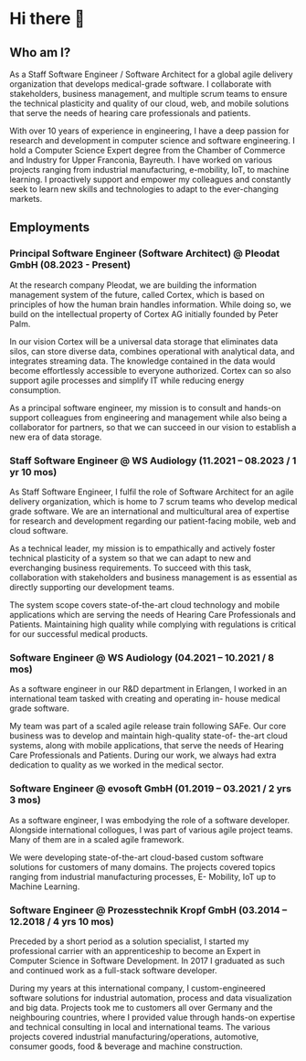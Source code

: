 # Hi there 👋

## Who am I?

As a Staff Software Engineer / Software Architect for a global agile delivery organization that develops medical-grade software.
I collaborate with stakeholders, business management, and multiple scrum teams to
ensure the technical plasticity and quality of our cloud, web, and mobile solutions that serve the needs of hearing care professionals and patients.

With over 10 years of experience in engineering, I have a deep passion for research and development in computer science and software engineering. I hold a Computer Science Expert degree from the Chamber of Commerce and Industry for Upper Franconia, Bayreuth. I have worked on various projects ranging from industrial manufacturing, e-mobility, IoT, to machine learning. I proactively support and empower my colleagues and constantly seek to learn new skills and technologies to adapt to the ever-changing markets.

## Employments

### Principal Software Engineer (Software Architect) @ Pleodat GmbH (08.2023 - Present)

At the research company Pleodat, we are building the information management system of the future, called Cortex, which is based on principles of how the human brain handles information. While doing so, we build on the intellectual property of Cortex AG initially founded by Peter Palm.

In our vision Cortex will be a universal data storage that eliminates data silos, can store diverse data, combines operational with analytical data, and integrates streaming data. The knowledge contained in the data would become effortlessly accessible to everyone authorized. Cortex can so also support agile processes and simplify IT while reducing energy consumption.

As a principal software engineer, my mission is to consult and hands-on support colleagues from engineering and management while also being a collaborator for partners, so that we can succeed in our vision to establish a new era of data storage.

### Staff Software Engineer @ WS Audiology (11.2021 – 08.2023 / 1 yr 10 mos)

As Staff Software Engineer, I fulfil the role of Software Architect for an
agile delivery organization, which is home to 7 scrum teams who develop
medical grade software. We are an international and multicultural area of
expertise for research and development regarding our patient-facing
mobile, web and cloud software.

As a technical leader, my mission is to empathically and actively foster
technical plasticity of a system so that we can adapt to new and everchanging
business requirements. To succeed with this task, collaboration with
stakeholders and business management is as essential as directly
supporting our development teams.

The system scope covers state-of-the-art cloud technology and mobile
applications which are serving the needs of Hearing Care Professionals and
Patients. Maintaining high quality while complying with regulations is critical
for our successful medical products.

### Software Engineer @ WS Audiology (04.2021 – 10.2021 / 8 mos)

As a software engineer in our R&D department in Erlangen, I worked
in an international team tasked with creating and operating in-
house medical grade software.

My team was part of a scaled agile release train following SAFe.
Our core business was to develop and maintain high-quality state-of-
the-art cloud systems, along with mobile applications, that serve the
needs of Hearing Care Professionals and Patients. During our work,
we always had extra dedication to quality as we worked in the medical sector.

### Software Engineer @ evosoft GmbH (01.2019 – 03.2021 / 2 yrs 3 mos)

As a software engineer, I was embodying the role of a software
developer. Alongside international collogues, I was part of
various agile project teams. Many of them are in a scaled agile
framework.

We were developing state-of-the-art cloud-based custom software
solutions for customers of many domains. The projects
covered topics ranging from industrial manufacturing processes, E-
Mobility, IoT up to Machine Learning.

### Software Engineer @ Prozesstechnik Kropf GmbH (03.2014 – 12.2018 / 4 yrs 10 mos)

Preceded by a short period as a solution specialist, I started my professional
carrier with an apprenticeship to become an Expert in Computer Science
in Software Development. In 2017 I graduated as such and
continued work as a full-stack software developer.

During my years at this international company, I custom-engineered
software solutions for industrial automation, process and data visualization
and big data. Projects took me to customers all over Germany and the
neighbouring countries, where I provided value through hands-on expertise
and technical consulting in local and international teams. The various
projects covered industrial manufacturing/operations,
automotive, consumer goods, food & beverage and machine construction.
